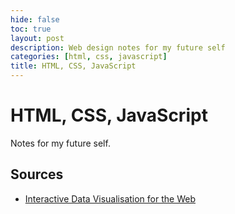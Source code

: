```yaml
---
hide: false
toc: true
layout: post
description: Web design notes for my future self
categories: [html, css, javascript]
title: HTML, CSS, JavaScript
---
```


# HTML, CSS, JavaScript

Notes for my future self.


## Sources
- [Interactive Data Visualisation for the
    Web](https://www.oreilly.com/library/view/interactive-data-visualization/9781491921296/)
